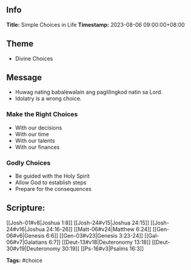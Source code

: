 ## Info
**Title:** Simple Choices in Life
**Timestamp:** 2023-08-06 09:00:00+08:00

## Theme
- Divine Choices

## Message
- Huwag nating babalewalain ang paglilingkod natin sa Lord.
- Idolatry is a wrong choice.

### Make the Right Choices
- With our decisions
- With our time
- With our talents
- With our finances

### Godly Choices
- Be guided with the Holy Spirit
- Allow God to establish steps
- Prepare for the consequences

## Scripture:
[[Josh-01#v8|Joshua 1:8]]
[[Josh-24#v15|Joshua 24:15]]
[[Josh-24#v16|Joshua 24:16-26]]
[[Matt-06#v24|Matthew 6:24]]
[[Gen-06#v6|Genesis 6:6]]
[[Gen-03#v23|Genesis 3:23-24]]
[[Gal-06#v7|Galatians 6:7]]
[[Deut-13#v18|Deuteronomy 13:18]]
[[Deut-30#v19|Deuteronomy 30:19]]
[[Ps-16#v3|Psalms 16:3]]

**Tags:** #choice
